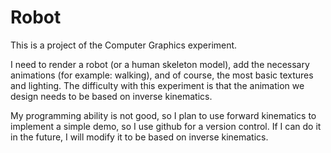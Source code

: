 # Robot
This is a project of the Computer Graphics experiment.

I need to render a robot (or a human skeleton model), add the necessary animations (for example: walking), and of course, the most basic textures and lighting. The difficulty with this experiment is that the animation we design needs to be based on inverse kinematics.

My programming ability is not good, so I plan to use forward kinematics to implement a simple demo, so I use github for a version control. If I can do it in the future, I will modify it to be based on inverse kinematics.
